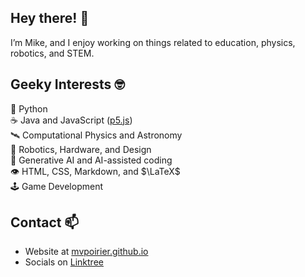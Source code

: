 ## Hey there! 👋
I’m Mike, and I enjoy working on things related to education, physics, robotics, and STEM.

## Geeky Interests 🤓
🐍 Python  
☕ Java and JavaScript ([p5.js](https://p5js.org/))  
🛰 Computational Physics and Astronomy  
🤖 Robotics, Hardware, and Design  
🧠 Generative AI and AI-assisted coding  
👁️ HTML, CSS, Markdown, and $\LaTeX$   
🕹️ Game Development  

## Contact 📫  
- Website at [mvpoirier.github.io](https://mvpoirier.github.io/)
- Socials on [Linktree](https://linktr.ee/mvpoirier)
